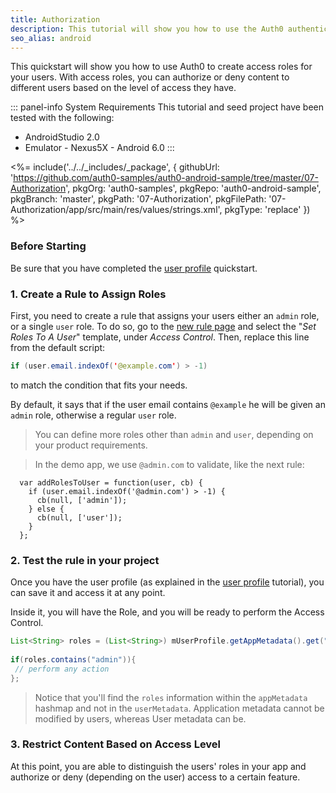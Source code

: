 ```yaml
---
title: Authorization
description: This tutorial will show you how to use the Auth0 authentication API in your Android project to create a custom login screen.
seo_alias: android
---
```

 
This quickstart will show you how to use Auth0 to create access roles for your users. With access roles, you can authorize or deny content to different users based on the level of access they have.
 
::: panel-info System Requirements
This tutorial and seed project have been tested with the following:
 
* AndroidStudio 2.0
* Emulator - Nexus5X - Android 6.0 
:::
 
<%= include('../../_includes/_package', {
  githubUrl: 'https://github.com/auth0-samples/auth0-android-sample/tree/master/07-Authorization',
  pkgOrg: 'auth0-samples',
  pkgRepo: 'auth0-android-sample',
  pkgBranch: 'master',
  pkgPath: '07-Authorization',
  pkgFilePath: '07-Authorization/app/src/main/res/values/strings.xml',
  pkgType: 'replace'
}) %>
 
### Before Starting
 
Be sure that you have completed the [user profile](04-user-profile.md) quickstart.
 
### 1. Create a Rule to Assign Roles
 
First, you need to create a rule that assigns your users either an `admin` role, or a single `user` role. To do so, go to the [new rule page](${uiURL}/#/rules/new) and select the "*Set Roles To A User*" template, under *Access Control*. Then, replace this line from the default script:

```java
if (user.email.indexOf('@example.com') > -1)
```   
to match the condition that fits your needs. 
     
By default, it says that if the user email contains `@example` he will be given an `admin` role, otherwise a regular `user` role.
   
> You can define more roles other than `admin` and `user`, depending on your product requirements.
   
> In the demo app, we use `@admin.com` to validate, like the next rule:
 
```
  var addRolesToUser = function(user, cb) {
    if (user.email.indexOf('@admin.com') > -1) {
      cb(null, ['admin']);
    } else {
      cb(null, ['user']);
    }
  };
```
 
### 2. Test the rule in your project
 
Once you have the user profile (as explained in the [user profile](04-user-profile.md) tutorial), you can save it and access it at any point.
   
Inside it, you will have the Role, and you will be ready to perform the Access Control.
   
```java
List<String> roles = (List<String>) mUserProfile.getAppMetadata().get("roles");
 
if(roles.contains("admin")){
 // perform any action
}; 			
```
   
> Notice that you'll find the `roles` information within the `appMetadata` hashmap and not in the `userMetadata`. Application metadata cannot be modified by users, whereas User metadata can be.
   
### 3. Restrict Content Based on Access Level
   
At this point, you are able to distinguish the users' roles in your app and authorize or deny (depending on the user) access to a certain feature.
 
